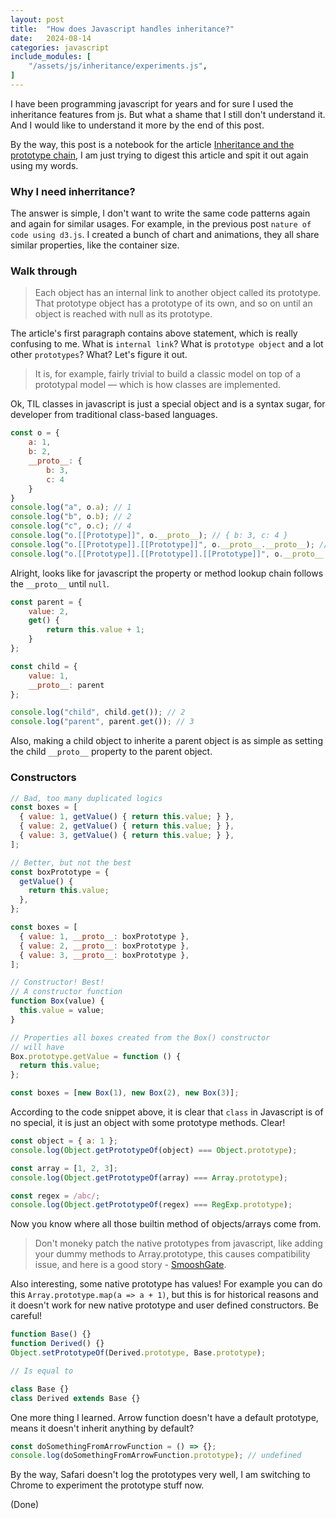 ```yaml
---
layout: post
title:  "How does Javascript handles inheritance?"
date:   2024-08-14
categories: javascript
include_modules: [
    "/assets/js/inheritance/experiments.js",
]
---
```


I have been programming javascript for years and for sure I used the inheritance features from js. But what a shame that I still don't understand it. And I would like to understand it more by the end of this post.

By the way, this post is a notebook for the article [Inheritance and the prototype chain](https://developer.mozilla.org/en-US/docs/Web/JavaScript/Inheritance_and_the_prototype_chain), I am just trying to digest this article and spit it out again using my words.

### Why I need inherritance?

The answer is simple, I don't want to write the same code patterns again and again for similar usages. For example, in the previous post `nature of code using d3.js`. I created a bunch of chart and animations, they all share similar properties, like the container size.

### Walk through

> Each object has an internal link to another object called its prototype. That prototype object has a prototype of its own, and so on until an object is reached with null as its prototype.

The article's first paragraph contains above statement, which is really confusing to me. What is `internal link`? What is `prototype object` and a lot other `prototypes`? What? Let's figure it out.

> It is, for example, fairly trivial to build a classic model on top of a prototypal model — which is how classes are implemented.

Ok, TIL classes in javascript is just a special object and is a syntax sugar, for developer from traditional class-based languages.

```js
const o = {
    a: 1,
    b: 2,
    __proto__: {
        b: 3,
        c: 4
    }
}
console.log("a", o.a); // 1
console.log("b", o.b); // 2
console.log("c", o.c); // 4
console.log("o.[[Prototype]]", o.__proto__); // { b: 3, c: 4 }
console.log("o.[[Prototype]].[[Prototype]]", o.__proto__.__proto__); // {}
console.log("o.[[Prototype]].[[Prototype]].[[Prototype]]", o.__proto__.__proto__.__proto__); // null
```

Alright, looks like for javascript the property or method lookup chain follows the `__proto__` until `null`.

```js
const parent = {
    value: 2,
    get() {
        return this.value + 1;
    }
};

const child = {
    value: 1,
    __proto__: parent
};

console.log("child", child.get()); // 2
console.log("parent", parent.get()); // 3
```

Also, making a child object to inherite a parent object is as simple as setting the child `__proto__` property to the parent object.

### Constructors

```js
// Bad, too many duplicated logics
const boxes = [
  { value: 1, getValue() { return this.value; } },
  { value: 2, getValue() { return this.value; } },
  { value: 3, getValue() { return this.value; } },
];

// Better, but not the best
const boxPrototype = {
  getValue() {
    return this.value;
  },
};

const boxes = [
  { value: 1, __proto__: boxPrototype },
  { value: 2, __proto__: boxPrototype },
  { value: 3, __proto__: boxPrototype },
];

// Constructor! Best!
// A constructor function
function Box(value) {
  this.value = value;
}

// Properties all boxes created from the Box() constructor
// will have
Box.prototype.getValue = function () {
  return this.value;
};

const boxes = [new Box(1), new Box(2), new Box(3)];
```

According to the code snippet above, it is clear that `class` in Javascript is of no special, it is just an object with some prototype methods. Clear!

```js
const object = { a: 1 };
console.log(Object.getPrototypeOf(object) === Object.prototype);

const array = [1, 2, 3];
console.log(Object.getPrototypeOf(array) === Array.prototype);

const regex = /abc/;
console.log(Object.getPrototypeOf(regex) === RegExp.prototype);
```

Now you know where all those builtin method of objects/arrays come from.

> Don't moneky patch the native prototypes from javascript, like adding your dummy methods to Array.prototype, this causes compatibility issue, and here is a good story - [SmooshGate](https://developer.chrome.com/blog/smooshgate/).

Also interesting, some native prototype has values! For example you can do this `Array.prototype.map(a => a + 1)`, but this is for historical reasons and it doesn't work for new native prototype and user defined constructors. Be careful!

```js
function Base() {}
function Derived() {}
Object.setPrototypeOf(Derived.prototype, Base.prototype);

// Is equal to

class Base {}
class Derived extends Base {}
```

One more thing I learned. Arrow function doesn't have a default prototype, means it doesn't inherit anything by default?

```js
const doSomethingFromArrowFunction = () => {};
console.log(doSomethingFromArrowFunction.prototype); // undefined
```

By the way, Safari doesn't log the prototypes very well, I am switching to Chrome to experiment the prototype stuff now.

(Done)







